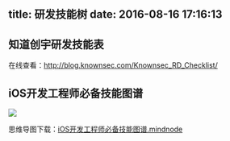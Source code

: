 title: 研发技能树
date: 2016-08-16 17:16:13
---
## 知道创宇研发技能表

在线查看：<http://blog.knownsec.com/Knownsec_RD_Checklist/>

##  iOS开发工程师必备技能图谱

![](/assets/iOS开发工程师必备技能图谱.png)

思维导图下载：[iOS开发工程师必备技能图谱.mindnode](/assets/iOS开发工程师必备技能图谱.zip)


